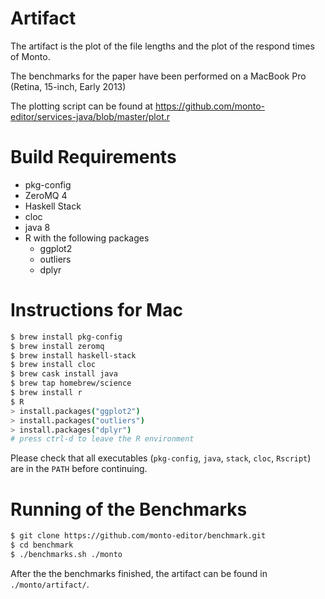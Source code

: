 # Artifact

The artifact is the plot of the file lengths and the plot of the respond times of Monto.

The benchmarks for the paper have been performed on a MacBook Pro (Retina, 15-inch, Early 2013)

The plotting script can be found at https://github.com/monto-editor/services-java/blob/master/plot.r

# Build Requirements

* pkg-config
* ZeroMQ 4
* Haskell Stack
* cloc
* java 8
* R with the following packages
  - ggplot2
  - outliers
  - dplyr

# Instructions for Mac

```sh
$ brew install pkg-config
$ brew install zeromq
$ brew install haskell-stack
$ brew install cloc
$ brew cask install java
$ brew tap homebrew/science
$ brew install r
$ R
> install.packages("ggplot2")
> install.packages("outliers")
> install.packages("dplyr")
# press ctrl-d to leave the R environment
```

Please check that all executables (`pkg-config`, `java`, `stack`, `cloc`, `Rscript`) are in the `PATH` before continuing.

# Running of the Benchmarks

```sh
$ git clone https://github.com/monto-editor/benchmark.git
$ cd benchmark
$ ./benchmarks.sh ./monto
```

After the the benchmarks finished, the artifact can be found in `./monto/artifact/`.
